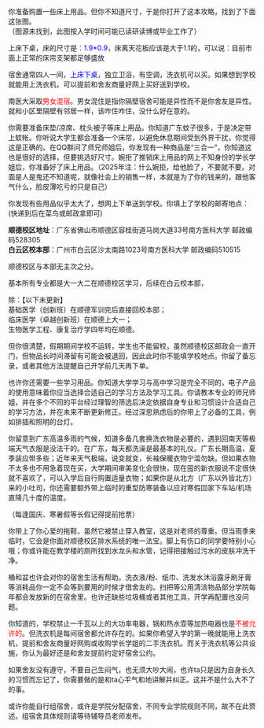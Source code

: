 
你准备购置一些床上用品。但你不知道尺寸，于是你打开了这本攻略，找到了下面这张图。<br>
（图源未找到，此图按入学时间可能已读研读博或毕业工作了）<br>

上床下桌，床的尺寸是：<font color="blue">1.9*0.9</font>，床离天花板应该是大于1.1的，可以说：目前市面上正常的床帘支架都足够盛放 <br>

宿舍通常四人一间，<font color="blue">上床下桌</font>，独立卫浴，有空调，洗衣机可以买。如果想到学校就能用上洗衣机，可以提前和舍友商量好网上买好送到学校。<br>

南医大采取<font color="red">男女混宿</font>。男女混住是指你隔壁宿舍可能是异性而不是你舍友是异性。就和小区里隔壁有邻居一样，该咋住咋住，没什么好在意的。<br>

你需要准备床垫/凉席、枕头被子等床上用品。你知道广东蚊子很多，于是决定带上蚊帐。你听说大学生都会准备一个床帘，以避免休息期间受到外界干扰，你觉得这是正确的。在QQ群问了师兄师姐后，你发现有一种商品是“三合一”，你知道这也是很好的选择，但要挑选好尺寸。婉拒了推销床上用品的网上不知身份的学长学姐后，你准备好了床上用品。（2025年注：什么婉拒，给他脸了，不要就不要。对面是人是鬼还不知道呢，就像社会上的销售一样，本就是为了你的钱来的，跟他客气什么，脸皮薄吃亏的只是自己）<br>

你发现有些用品似乎太大了，想网上下单送到学校。你填上了学校的邮寄地点：(快递到后在菜鸟或邮政拿即可)<br>

**顺德校区地址**：广东省佛山市顺德区容桂街道马岗大道33号南方医科大学 邮政编码528305<br>
**白云区校本部**：广州市白云区沙太南路1023号南方医科大学 邮政编码510515<br>

顺德校区与本部无主次之分。<br>

基本所有专业都是大一大二在顺德校区学习，后续在白云校本部，<br>

除：【以下未更新】<br>
基础医学（创新班）在顺德军训完后直接回校本部； <br>
临床医学（卓越创新班）在顺德上大一； <br>
生物医学工程、康复治疗学四年均在顺德。 <br>

但你很清楚，假期期间学校不运转，学生也不能留校，虽然顺德校区邮政会一直开门，但物品长时间滞留有可能会被退回，因此此时你不能填学校地点。你留了备忘录，或者其他方法提醒自己开学前几天再下单。<br>

也许你还需要一些学习用品。你知道大学学习与高中学习是完全不同的，电子产品的使用意味着你应当选择合适自己的学习方法及学习工具。你请教本专业的师兄师姐，并在多个不同的平台经过理智的筛选后决定依据自身专业和习惯设计合适自己的学习方法，并在未来不断更新修正。经过深思熟虑后的你带上了必备的工具，例如排插和照明的台灯。<br>

你留意到广东高温多雨的气候，知道多备几套换洗衣物是必要的，遇到回南天等极端天气衣服是没法干的。在广东，每天都洗澡是最基本的礼仪。广东长期高温，夏季装应带多些；近年来天气极端，说变就变，长袖保暖衣物宁滥勿缺。但如果衣物不太多也不用急着现在买，大学期间审美变化会很快，现在囤的新衣服说不定很快就不喜欢了，可以入学后自行购置适量衣物；如果你是从北方（广东以外皆北方）来的小吐司，你还需要额外带上临时的重型防寒装备以应对寒假回家下车站/机场直降几十度的温度。<br>

（每逢国庆、寒暑假等长假记得提前抢票） <br>

你带上了你心爱的拖鞋，虽然它被禁止穿入教室，这是对老师的尊重。但当雨季来临时，它会是你面对顺德校区排水系统的唯一法宝。脚上有伤口的同学要特别小心哦；你或许能在教学楼的厕所找到水龙头和水管，记得把接触过污水的皮肤冲洗干净。<br>

桶和盆也许会对你的宿舍生活有帮助。洗衣液/粉、纸巾、洗发水沐浴露牙刷牙膏等消耗品你一定不会等到要用的时候才借舍友的。扫把等公用清洁物品部分学院每年都会发放新的在宿舍里。也许还缺些垃圾桶或者其他工具，开学再配置也没问题。<br>

你知道的，学校禁止一千瓦以上的大功率电器，锅和热水壶等加热电器也是<font color="red">不被允许的</font>。但洗衣机是每间宿舍都允许存在的。如果你希望入学的第一晚就能用上洗衣机，提前和舍友商量好网购或收购学长学姐的二手洗衣机。而关于洗衣机等公共设施，你认为最好还是和舍友提前约定好宿舍公约。<br>

如果舍友没有遵守，不要自己生闷气，也无须大吵大闹，也许ta只是因为自身长久的习惯而忘记了，你需要做的是和ta心平气和地讲解并纠正。这并不是什么大不了的事。<br>

或许你能自行组宿舍，或许是学院分配宿舍，不同专业学院规则不同，故不在此赘述。组宿舍具体规则请等待辅导员老师发布。<br>